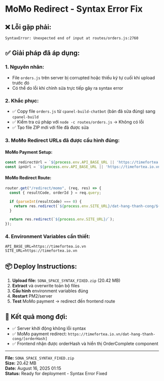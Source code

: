 # MoMo Redirect - Syntax Error Fix

## ❌ Lỗi gặp phải:
```
SyntaxError: Unexpected end of input at routes/orders.js:2760
```

## ✅ Giải pháp đã áp dụng:

### 1. **Nguyên nhân:**
- File `orders.js` trên server bị corrupted hoặc thiếu ký tự cuối khi upload trước đó
- Có thể do lỗi khi chỉnh sửa trực tiếp gây ra syntax error

### 2. **Khắc phục:**
- ✅ Copy file `orders.js` từ `cpanel-build-chatbot` (bản đã sửa đúng) sang `cpanel-build`
- ✅ Kiểm tra cú pháp với `node -c routes/orders.js` → Không có lỗi
- ✅ Tạo file ZIP mới với file đã được sửa

### 3. **MoMo Redirect URLs đã được cấu hình đúng:**

#### MoMo Payment Setup:
```javascript
const redirectUrl = `${process.env.API_BASE_URL || 'https://timefortea.io.vn'}/api/orders/redirect/momo`;
const ipnUrl = `${process.env.API_BASE_URL || 'https://timefortea.io.vn'}/api/orders/payment/momo`;
```

#### MoMo Redirect Route:
```javascript
router.get("/redirect/momo", (req, res) => {
  const { resultCode, orderId } = req.query;

  if (parseInt(resultCode) === 0) {
    return res.redirect(`${process.env.SITE_URL}/dat-hang-thanh-cong/${orderId}`);
  }

  return res.redirect(`${process.env.SITE_URL}/`);
});
```

### 4. **Environment Variables cần thiết:**
```env
API_BASE_URL=https://timefortea.io.vn
SITE_URL=https://timefortea.io.vn
```

## 📦 Deploy Instructions:

1. **Upload file:** `SONA_SPACE_SYNTAX_FIXED.zip` (20.42 MB)
2. **Extract** và overwrite toàn bộ files
3. **Cấu hình** environment variables đúng
4. **Restart** PM2/server
5. **Test** MoMo payment → redirect đến frontend route

## 🎯 Kết quả mong đợi:
- ✅ Server khởi động không lỗi syntax
- ✅ MoMo payment redirect: `https://timefortea.io.vn/dat-hang-thanh-cong/[orderHash]`
- ✅ Frontend nhận được orderHash và hiển thị OrderComplete component

---
**File:** `SONA_SPACE_SYNTAX_FIXED.zip`  
**Size:** 20.42 MB  
**Date:** August 16, 2025 01:15  
**Status:** Ready for deployment - Syntax Error Fixed
